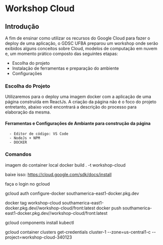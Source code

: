 # Workshop Cloud

## Introdução
   A fim de ensinar como utilizar os recursos do  Google Cloud para fazer o deploy de uma aplicação, o GDSC UFBA preparou um workshop onde serão exibidos alguns conceitos sobre  Cloud, modelos de computação em nuvem e, um momento prático composto das seguintes etapas:
   - Escolha do projeto  
   - Instalação de ferramentas e preparação do ambiente
   - Configurações    
 
 ### Escolha do Projeto
   Utilizaremos para o deploy uma imagem docker com a aplicação de uma página construída em ReactJs.
   A criação da página não é o foco do projeto entretanto, abaixo você encontrará a descrição do processo para elaboração da mesma.
   
   #### Ferramentas e Configurações de Ambiante para construção da página
      - Editor de código: VS Code
      - NodeJs + NPM
      - DOCKER 
 
### Comandos


imagem do container local
docker build . -t workshop-cloud

baixe isso: https://cloud.google.com/sdk/docs/install

faça o login no gcloud

gcloud auth configure-docker southamerica-east1-docker.pkg.dev

docker tag workshop-cloud southamerica-east1-docker.pkg.dev/<project-id>/workshop-cloud/front:latest
docker push southamerica-east1-docker.pkg.dev/<project-id>/workshop-cloud/front:latest

gcloud components install kubectl

gcloud container clusters get-credentials cluster-1 --zone=us-central1-c --project=workshop-cloud-340123
